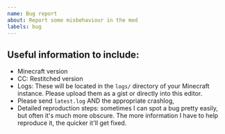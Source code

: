 ```yaml
---
name: Bug report
about: Report some misbehaviour in the mod
labels: bug
---
```


<!--
## Before reporting
 - Search for the bug on the issue tracker. Make sure to look at closed issues too!
-->

## Useful information to include:
 - Minecraft version
 - CC: Restitched version
 - Logs: These will be located in the `logs/` directory of your Minecraft instance. Please upload them as a gist or directly into this editor.
  - Please send `latest.log` AND the appropriate crashlog, 
 - Detailed reproduction steps: sometimes I can spot a bug pretty easily, but often it's much more obscure. The more information I have to help reproduce it, the quicker it'll get fixed.
